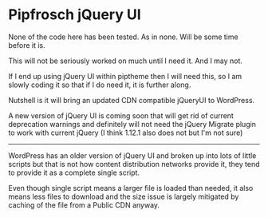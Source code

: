 Pipfrosch jQuery UI
===================

None of the code here has been tested. As in none. Will be some time before
it is.

This will not be seriously worked on much until I need it. And I may not.

If I end up using jQuery UI within piptheme then I will need this, so I am
slowly coding it so that if I do need it, it is further along.

Nutshell is it will bring an updated CDN compatible jQueryUI to WordPress.

A new version of jQuery UI is coming soon that will get rid of current
deprecation warnings and definitely will not need the jQuery Migrate plugin to
work with current jQuery (I think 1.12.1 also does not but I'm not sure)

--------------

WordPress has an older version of jQuery UI and broken up into lots of little
scripts but that is not how content distribution networks provide it, they tend
to provide it as a complete single script.

Even though single script means a larger file is loaded than needed, it also
means less files to download and the size issue is largely mitigated by caching
of the file from a Public CDN anyway.
